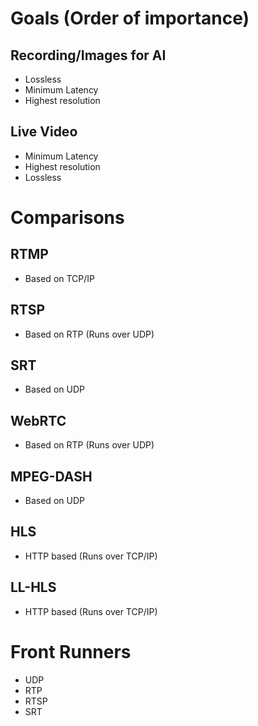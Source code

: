 # Goals (Order of importance)

## Recording/Images for AI

- Lossless
- Minimum Latency
- Highest resolution

## Live Video

- Minimum Latency
- Highest resolution
- Lossless

# Comparisons

## RTMP

- Based on TCP/IP

## RTSP

- Based on RTP (Runs over UDP)

## SRT

- Based on UDP

## WebRTC

- Based on RTP (Runs over UDP)

## MPEG-DASH

- Based on UDP

## HLS

- HTTP based (Runs over TCP/IP)

## LL-HLS

- HTTP based (Runs over TCP/IP)

# Front Runners

- UDP
- RTP
- RTSP
- SRT
